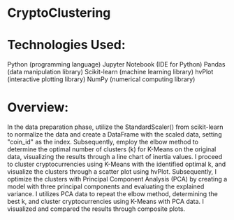 # CryptoClustering
# Technologies Used:
Python (programming language)
Jupyter Notebook (IDE for Python)
Pandas (data manipulation library)
Scikit-learn (machine learning library)
hvPlot (interactive plotting library)
NumPy (numerical computing library)

# Overview:
In the data preparation phase, utilize the StandardScaler() from scikit-learn to normalize the data and create a DataFrame with the scaled data, setting "coin_id" as the index. Subsequently, employ the elbow method to determine the optimal number of clusters (k) for K-Means on the original data, visualizing the results through a line chart of inertia values. I proceed to cluster cryptocurrencies using K-Means with the identified optimal k, and visualize the clusters through a scatter plot using hvPlot. Subsequently, I optimize the clusters with Principal Component Analysis (PCA) by creating a model with three principal components and evaluating the explained variance. I utilizes PCA data to repeat the elbow method, determining the best k, and cluster cryptocurrencies using K-Means with PCA data. I visualized and compared the results through composite plots.
